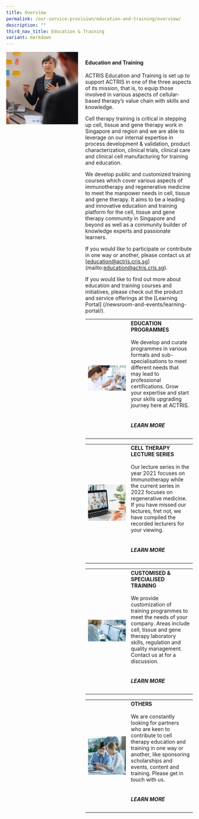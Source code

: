 ```yaml
---
title: Overview
permalink: /our-service-provision/education-and-training/overview/
description: ""
third_nav_title: Education & Training
variant: markdown
---
```

<div style="display: flex;">
    <div style="width: 40%;">
        <img src="/images/Our%20Service%20Provision/shutterstock_519817903.jpg">
    </div>
    <div style="width: 60%; padding-left: 20px;">
        <h4>Education and Training</h4>
        <p>ACTRIS Education and Training is set up to support ACTRIS in one of the three aspects of its mission, that is, to equip those involved in various aspects of cellular-based therapy’s value chain with skills and knowledge.</p>
			<p>Cell therapy training is critical in stepping up cell, tissue and gene therapy work in Singapore and region and we are able to leverage on our internal expertise in process development &amp; validation, product characterization, clinical trials, clinical care and clinical cell manufacturing for training and education.</p>
		
<p>We develop public and customized training courses which cover various aspects of immunotherapy and regenerative medicine to meet the manpower needs in cell, tissue and gene therapy. It aims to be a leading and innovative education and training platform for the cell, tissue and gene therapy community in Singapore and beyond as well as a community builder of knowledge experts and passionate learners.</p>

If you would like to participate or contribute in one way or another, please contact us at [education@actris.cris.sg] (mailto:education@actris.cris.sg).

<p>If you would like to find out more about education and training courses and initiatives, please check out the product and service offerings at the [Learning Portal] (/newsroom-and-events/learning-portal/).
	
<table>
	<tbody>
		<tr>
			<td style="width:40%">
				<img src="/images/Shutterstock%20Images/picture6.jpg">
			</td>
			<td style="width:60%">
				<b>EDUCATION PROGRAMMES</b>
				<br><br>
We develop and curate programmes in various formats and sub-specialisations to meet different needs that may lead to professional certifications. Grow your expertise and start your skills upgrading journey here at ACTRIS.
				<br><br>
				<a href="/our-service-provision/education-and-training/actris-nus-professional-certificate-programme-cell/" style="text-decoration:none"><h5>LEARN MORE</h5></a>
			</td>
	</tr></tbody>
</table>
	
	
<table>
	<tbody>
		<tr>
			<td style="width:40%">
				<img src="/images/Our%20Service%20Provision/young-asia-businesswoman-using-laptop-talk-colleague-about-plan-video-call-meeting.jpg">
			</td>
			<td style="width:60%">
				<b>CELL THERAPY LECTURE SERIES</b>
				<br><br>
Our lecture series in the year 2021 focuses on Immunotherapy while the current series in 2022 focuses on regenerative medicine. If you have missed our lectures, fret not, we have compiled the recorded lecturers for your viewing.
				<br><br>
				<a href="/newsroom-and-events/learning-portal/" style="text-decoration:none"><h5>LEARN MORE</h5></a>
			</td>
	</tr></tbody>
</table>

<table>
	<tbody>
		<tr>
			<td style="width:40%">
				<img src="/images/Shutterstock%20Images/picture9.jpg">
			</td>
			<td style="width:60%">
				<b>CUSTOMISED &amp; SPECIALISED TRAINING</b>
				<br><br>
We provide customization of training programmes to meet the needs of your company. Areas include cell, tissue and gene therapy laboratory skills, regulation and quality management. Contact us at for a discussion.
				<br><br>
				<a href="/newsroom-and-events/learning-portal/" style="text-decoration:none"><h5>LEARN MORE</h5>
			</a></td>
	</tr></tbody>
</table>

<table>
	<tbody>
		<tr>
			<td style="width:40%">
				<img src="/images/Our%20Service%20Provision/shutterstock_1104131693.jpg">
			</td>
			<td style="width:60%">
				<b>
OTHERS</b>
				<br><br>
We are constantly looking for partners who are keen to contribute to cell therapy education and training in one way or another, like sponsoring scholarships and events, content and training. Please get in touch with us.
				<br><br>
				<a href="/newsroom-and-events/learning-portal/" style="text-decoration:none"><h5>LEARN MORE</h5></a>
			</td>
	</tr></tbody>
</table></p></div></div>